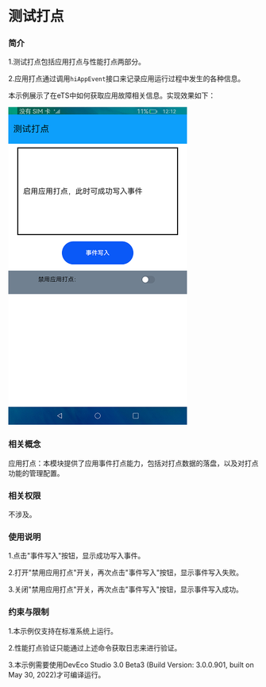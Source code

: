 # 测试打点

### 简介

1.测试打点包括应用打点与性能打点两部分。

2.应用打点通过调用`hiAppEvent`接口来记录应用运行过程中发生的各种信息。

本示例展示了在eTS中如何获取应用故障相关信息。实现效果如下：

![](screenshots/device/main.png)

### 相关概念

应用打点：本模块提供了应用事件打点能力，包括对打点数据的落盘，以及对打点功能的管理配置。

### 相关权限

不涉及。

### 使用说明

1.点击"事件写入"按钮，显示成功写入事件。

2.打开"禁用应用打点"开关，再次点击"事件写入"按钮，显示事件写入失败。

3.关闭"禁用应用打点"开关，再次点击"事件写入"按钮，显示事件写入成功。

### 约束与限制

1.本示例仅支持在标准系统上运行。

2.性能打点验证只能通过上述命令获取日志来进行验证。

3.本示例需要使用DevEco Studio 3.0 Beta3 (Build Version: 3.0.0.901, built on May 30, 2022)才可编译运行。